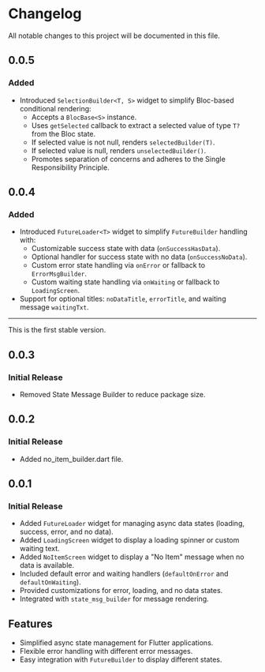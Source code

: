 # Changelog

All notable changes to this project will be documented in this file.

## 0.0.5
### Added
* Introduced `SelectionBuilder<T, S>` widget to simplify Bloc-based conditional rendering:
  * Accepts a `BlocBase<S>` instance.
  * Uses `getSelected` callback to extract a selected value of type `T?` from the Bloc state.
  * If selected value is not null, renders `selectedBuilder(T)`.
  * If selected value is null, renders `unselectedBuilder()`.
  * Promotes separation of concerns and adheres to the Single Responsibility Principle.

## 0.0.4
### Added
* Introduced `FutureLoader<T>` widget to simplify `FutureBuilder` handling with:
  * Customizable success state with data (`onSuccessHasData`).
  * Optional handler for success state with no data (`onSuccessNoData`).
  * Custom error state handling via `onError` or fallback to `ErrorMsgBuilder`.
  * Custom waiting state handling via `onWaiting` or fallback to `LoadingScreen`.
* Support for optional titles: `noDataTitle`, `errorTitle`, and waiting message `waitingTxt`.

---

This is the first stable version.

## 0.0.3
### Initial Release
* Removed State Message Builder to reduce package size.

## 0.0.2
### Initial Release
* Added no\_item\_builder.dart file.

## 0.0.1
### Initial Release
* Added `FutureLoader` widget for managing async data states (loading, success, error, and no data).
* Added `LoadingScreen` widget to display a loading spinner or custom waiting text.
* Added `NoItemScreen` widget to display a "No Item" message when no data is available.
* Included default error and waiting handlers (`defaultOnError` and `defaultOnWaiting`).
* Provided customizations for error, loading, and no data states.
* Integrated with `state_msg_builder` for message rendering.

## Features

* Simplified async state management for Flutter applications.
* Flexible error handling with different error messages.
* Easy integration with `FutureBuilder` to display different states.
